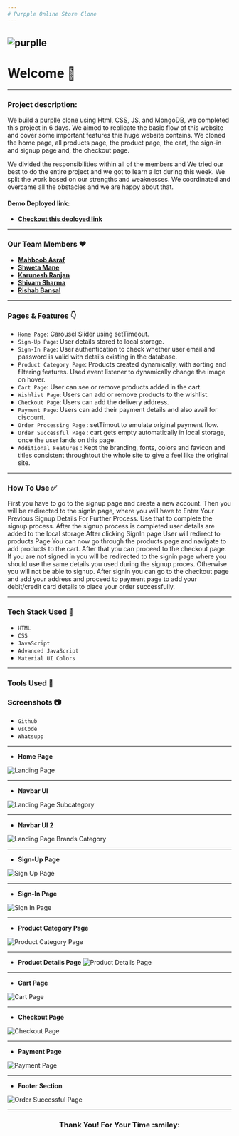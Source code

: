 ```yaml
---
# Purpple Online Store Clone
---
```

![purplle](https://mediabrief.com/wp-content/uploads/2020/07/Image-Purplle-to-launch-Indias-largest-online-beauty-sale-on-August-4th-MediaBrief.jpg)
---
# Welcome :wave:
---
### Project description:
We  build a purplle clone using Html, CSS, JS, and MongoDB, we completed this project in 6 days.
We aimed to replicate the basic flow of this website and cover some important features this huge website contains. We cloned the home page, all products page, the product page, the cart, the sign-in and signup page and, the checkout page.

We divided the responsibilities within all of the members and We tried our best to do the entire project and we got to learn a lot during this week. We split the work based on our strengths and weaknesses. We coordinated and overcame all the obstacles and we are happy about that.

#### Demo Deployed link:
- **[Checkout this deployed link](https://purplle-web-clone.netlify.app/)**
---

### Our Team Members :heart:

- **[Mahboob Asraf](https://github.com/MOHAMMADM-ASRAF)**
- **[Shweta Mane](https://github.com/ShwetaMane13)**
- **[Karunesh Ranjan](https://github.com/Karu555)**
- **[Shivam Sharma](https://github.com/Shivamkakda)**
- **[Rishab Bansal](https://github.com/rishab-bansal1)**


---

### Pages & Features :point_down:

- `Home Page`: Carousel Slider using setTimeout.
- `Sign-Up Page`: User details stored to local storage.
- `Sign-In Page`: User authentication to check whether user email and password is valid with details existing in the database.
- `Product Category Page`: Products created dynamically, with sorting and filtering features. Used event listener to dynamically change the image on hover.
- `Cart Page`: User can see or remove products added in the cart.
- `Wishlist Page`: Users can add or remove products to the wishlist.
- `Checkout Page`: Users can add the delivery address.
- `Payment Page`: Users can add their payment details and also avail for discount.
- `Order Processing Page` : setTimout to emulate original payment flow.
- `Order Successful Page` : cart gets empty automatically in local storage, once the user lands on this page.
- `Additional Features` : Kept the branding, fonts, colors and favicon and titles consistent throughtout the whole site to give a feel like the original site.

---

### How To Use ✅

First you have  to go to the signup page and create a new account. Then you will be redirected to the signIn page, where you will have to Enter Your Previous Signup Details For Further Process. Use that to complete the signup process. After the signup process is completed user details are added to the local storage.After clicking SignIn page User will redirect to products Page You can now go through the products page and navigate to add products to the cart. After that you can proceed to the checkout page. If you are not signed in you will be redirected to the signin page where you should use the same details you used during the signup proces. Otherwise you will not be able to signup. After signin you can go to the checkout page and add your address and proceed to payment page to add your debit/credit card details to place your order successfully.

---

### Tech Stack Used :wrench:

- `HTML`
- `CSS`
- `JavaScript`
- `Advanced JavaScript`
- `Material UI Colors`


---
### Tools Used 🔧
### Screenshots :camera:
- `Github`
- `vsCode`
- `Whatsupp`
---
- **Home Page**

![Landing Page](./screenshots/banner.png)

---
- **Navbar UI**

![Landing Page Subcategory](./screenshots/nav1.png)

---
- **Navbar UI 2**

![Landing Page Brands Category](./screenshots/nav2.png)

---
- **Sign-Up Page**

![Sign Up Page](./screenshots/signup.png)

---
- **Sign-In Page**

![Sign In Page](./screenshots/signin.png)


---
- **Product Category Page**

![Product Category Page](./allproducts.png)

---

- **Product Details Page**
![Product Details Page](./screenshots/productdetaillpage.png)

---
- **Cart Page**

![Cart Page](./screenshots/cart.png)

---


- **Checkout Page**

![Checkout Page](./screenshots/delivery.png)

---
- **Payment Page**

![Payment Page](./screenshots/payment.png)

---

- **Footer Section**

![Order Successful Page](./screenshots/footer.png)


---
<h3 align="center">Thank You! For Your Time :smiley:</h3>
